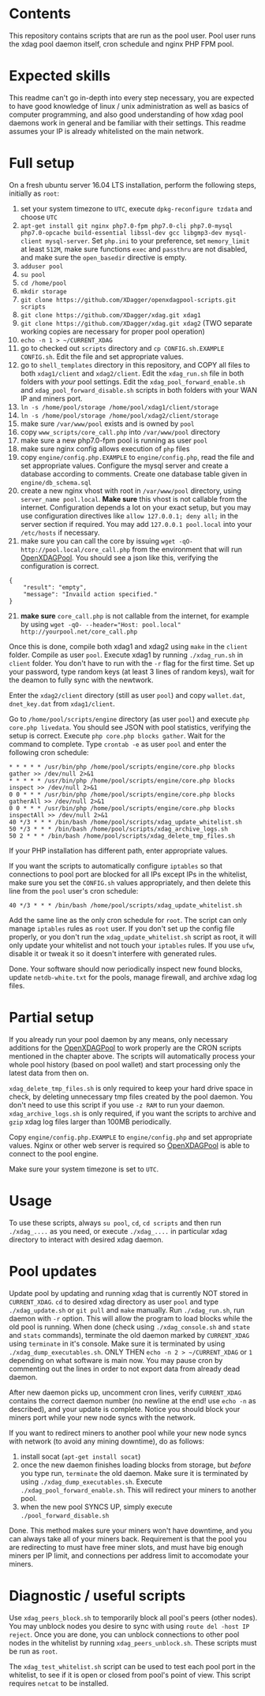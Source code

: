 # Contents
This repository contains scripts that are run as the pool user. Pool user runs the xdag pool daemon itself, cron schedule and nginx PHP FPM pool.

# Expected skills
This readme can't go in-depth into every step necessary, you are expected to have good knowledge of linux / unix administration as well as basics of computer programming, and also good understanding of
how xdag pool daemons work in general and be familiar with their settings. This readme assumes your IP is already whitelisted on the main network.

# Full setup
On a fresh ubuntu server 16.04 LTS installation, perform the following steps, initially as `root`:
1. set your system timezone to `UTC`, execute `dpkg-reconfigure tzdata` and choose `UTC`
2. `apt-get install git nginx php7.0-fpm php7.0-cli php7.0-mysql php7.0-opcache build-essential libssl-dev gcc libgmp3-dev mysql-client mysql-server`. Set `php.ini` to your preference, set `memory_limit` at least `512M`, make sure functions `exec` and `passthru` are not disabled, and make sure the `open_basedir` directive is empty.
3. `adduser pool`
4. `su pool`
5. `cd /home/pool`
6. `mkdir storage`
7. `git clone https://github.com/XDagger/openxdagpool-scripts.git scripts`
8. `git clone https://github.com/XDagger/xdag.git xdag1`
9. `git clone https://github.com/XDagger/xdag.git xdag2` (TWO separate working copies are necessary for proper pool operation)
9. `echo -n 1 > ~/CURRENT_XDAG`
10. go to checked out `scripts` directory and `cp CONFIG.sh.EXAMPLE CONFIG.sh`. Edit the file and set appropriate values.
11. go to `shell_templates` directory in this repository, and COPY all files to both `xdag1/client` and `xdag2/client`. Edit the `xdag_run.sh` file in both folders with *your* pool settings. Edit the
`xdag_pool_forward_enable.sh` and `xdag_pool_forward_disable.sh` scripts in both folders with your WAN IP and miners port.
12. `ln -s /home/pool/storage /home/pool/xdag1/client/storage`
13. `ln -s /home/pool/storage /home/pool/xdag2/client/storage`
14. make sure `/var/www/pool` exists and is owned by `pool`
15. copy `www_scripts/core_call.php` into `/var/www/pool` directory
16. make sure a new php7.0-fpm pool is running as user `pool`
17. make sure nginx config allows execution of `php` files
18. copy `engine/config.php.EXAMPLE` to `engine/config.php`, read the file and set appropriate values. Configure the mysql server and create a database according to comments. Create one
database table given in `engine/db_schema.sql`
19. create a new nginx vhost with root in `/var/www/pool` directory, using `server_name pool.local`. **Make sure** this vhost is not callable from the internet.
Configuration depends a lot on your exact setup, but you may use configuration directives like `allow 127.0.0.1; deny all;` in the server section if required. You may add `127.0.0.1 pool.local` into your `/etc/hosts` if necessary.
20. make sure you can call the core by issuing `wget -qO- http://pool.local/core_call.php` from the environment that will run [OpenXDAGPool](https://github.com/XDagger/openxdagpool). You should see a json like this, verifying the configuration is correct.
```
{
    "result": "empty",
    "message": "Invaild action specified."
}
```
21. **make sure** `core_call.php` is not callable from the internet, for example by using `wget -qO- --header="Host: pool.local" http://yourpool.net/core_call.php`

Once this is done, compile both xdag1 and xdag2 using `make` in the `client` folder. Compile as user `pool`. Execute xdag1 by running `./xdag_run.sh` in `client` folder.
You don't have to run with the `-r` flag for the first time.
Set up your password, type random keys (at least 3 lines of random keys), wait for the deamon to fully sync with the newtwork.

Enter the `xdag2/client` directory (still as user `pool`) and copy `wallet.dat`, `dnet_key.dat` from `xdag1/client`.

Go to `/home/pool/scripts/engine` directory (as user `pool`) and execute `php core.php livedata`. You should see JSON with pool statistics, verifying the setup is correct.
Execute `php core.php blocks gather`. Wait for the command to complete. Type `crontab -e` as user `pool` and enter the following cron schedule:
```
* * * * * /usr/bin/php /home/pool/scripts/engine/core.php blocks gather >> /dev/null 2>&1
* * * * * /usr/bin/php /home/pool/scripts/engine/core.php blocks inspect >> /dev/null 2>&1
0 0 * * * /usr/bin/php /home/pool/scripts/engine/core.php blocks gatherAll >> /dev/null 2>&1
0 0 * * * /usr/bin/php /home/pool/scripts/engine/core.php blocks inspectAll >> /dev/null 2>&1
40 */3 * * * /bin/bash /home/pool/scripts/xdag_update_whitelist.sh
50 */3 * * * /bin/bash /home/pool/scripts/xdag_archive_logs.sh
50 2 * * * /bin/bash /home/pool/scripts/xdag_delete_tmp_files.sh
```
If your PHP installation has different path, enter appropriate values.

If you want the scripts to automatically configure `iptables` so that connections to pool port are blocked for all IPs except IPs in the whitelist,
make sure you set the `CONFIG.sh` values appropriately, and then delete this line from the `pool` user's cron schedule:
```
40 */3 * * * /bin/bash /home/pool/scripts/xdag_update_whitelist.sh
```
Add the same line as the only cron schedule for `root`. The script can only manage `iptables` rules as `root` user. If you don't set up the config file properly,
or you don't run the `xdag_update_whitelist.sh` script as root, it will only update your whitelist and not touch your `iptables` rules. If you use `ufw`,
disable it or tweak it so it doesn't interfere with generated rules.

Done. Your software should now periodically inspect new found blocks, update `netdb-white.txt` for the pools, manage firewall, and archive xdag log files.

# Partial setup
If you already run your pool daemon by any means, only necessary additions for the [OpenXDAGPool](https://github.com/XDagger/openxdagpool) to work properly
are the CRON scripts mentioned in the chapter above. The scripts will automatically process your whole pool history (based on pool wallet)
and start processing only the latest data from then on.

`xdag_delete_tmp_files.sh` is only required to keep your hard drive space in check, by deleting unnecessary tmp files created by the pool daemon. You don't need to use this script if you use `-z RAM` to run your daemon.
`xdag_archive_logs.sh` is only required, if you want the scripts to archive and `gzip` xdag log files larger than 100MB periodically.

Copy `engine/config.php.EXAMPLE` to `engine/config.php` and set appropriate values.
Nginx or other web server is required so [OpenXDAGPool](https://github.com/XDagger/openxdagpool) is able to connect to the pool engine.

Make sure your system timezone is set to `UTC`.

# Usage
To use these scripts, always `su pool`, `cd`, `cd scripts` and then run `./xdag_....` as you need, or execute `./xdag_....` in particular xdag directory to interact with desired xdag daemon.

# Pool updates
Update pool by updating and running xdag that is currently NOT stored in `CURRENT_XDAG`. `cd` to desired xdag directory as user `pool` and type `./xdag_update.sh` or `git pull` and `make` manually. Run `./xdag_run.sh`, run daemon with `-r` option.
This will allow the program to load blocks while the old pool is running.
When done (check using `./xdag_console.sh` and `state` and `stats` commands), terminate the old daemon marked by `CURRENT_XDAG` using `terminate` in it's console. Make sure it is terminated by using `./xdag_dump_executables.sh`.
ONLY THEN `echo -n 2 > ~/CURRENT_XDAG` or `1` depending on what software is main now. You may pause cron by commenting out the lines in order to not export data from already dead daemon.

After new daemon picks up, uncomment cron lines, verify `CURRENT_XDAG` contains the correct daemon number (no newline at the end! use `echo -n` as described), and your update is complete. Notice you should block your miners port
while your new node syncs with the network.

If you want to redirect miners to another pool while your new node syncs with network (to avoid any mining downtime), do as follows:

1. install socat (`apt-get install socat`)
2. once the new daemon finishes loading blocks from storage, but *before* you type run, `terminate` the old daemon. Make sure it is terminated by using `./xdag_dump_executables.sh`. Execute `./xdag_pool_forward_enable.sh`. This will redirect your miners to another pool.
3. when the new pool SYNCS UP, simply execute `./pool_forward_disable.sh`

Done. This method makes sure your miners won't have downtime, and you can always take all of your miners back. Requirement is that the pool you are redirecting to must have free miner slots, and must have big enough miners per IP limit, and connections per address limit to accomodate your miners.

# Diagnostic / useful scripts
Use `xdag_peers_block.sh` to temporarily block all pool's peers (other nodes). You may unblock nodes you desire to sync with using `route del -host IP reject`. Once you are done, you can unblock connections to other pool nodes in the whitelist by running `xdag_peers_unblock.sh`. These scripts must be run as `root`.

The `xdag_test_whitelist.sh` script can be used to test each pool port in the whitelist, to see if it is open or closed from pool's point of view. This script requires `netcat` to be installed.
